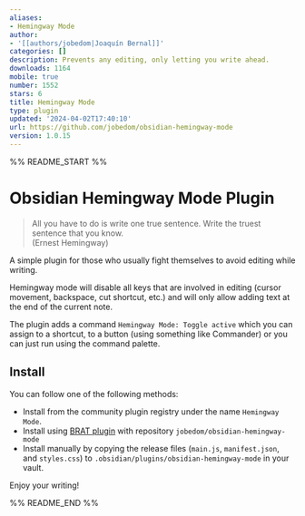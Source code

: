 ```yaml
---
aliases:
- Hemingway Mode
author:
- '[[authors/jobedom|Joaquín Bernal]]'
categories: []
description: Prevents any editing, only letting you write ahead.
downloads: 1164
mobile: true
number: 1552
stars: 6
title: Hemingway Mode
type: plugin
updated: '2024-04-02T17:40:10'
url: https://github.com/jobedom/obsidian-hemingway-mode
version: 1.0.15
---
```


%% README_START %%

# Obsidian Hemingway Mode Plugin

> All you have to do is write one true sentence. Write the truest sentence that you know.  
> (Ernest Hemingway)

A simple plugin for those who usually fight themselves to avoid editing while writing.

Hemingway mode will disable all keys that are involved in editing (cursor movement, backspace, cut shortcut, etc.) and will only allow adding text at the end of the current note.

The plugin adds a command `Hemingway Mode: Toggle active` which you can assign to a shortcut, to a button (using something like Commander) or you can just run using the command palette.

## Install

You can follow one of the following methods:

- Install from the community plugin registry under the name `Hemingway Mode`.
- Install using [BRAT plugin](https://github.com/TfTHacker/obsidian42-brat) with repository `jobedom/obsidian-hemingway-mode`
- Install manually by copying the release files (`main.js`, `manifest.json`, and `styles.css`) to `.obsidian/plugins/obsidian-hemingway-mode` in your vault.

Enjoy your writing!


%% README_END %%